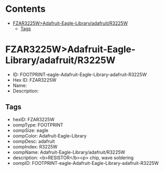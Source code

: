 



Contents
========

* [FZAR3225W>Adafruit-Eagle-Library/adafruit/R3225W](#fzar3225wadafruit-eagle-libraryadafruitr3225w)
	* [Tags](#tags)

# FZAR3225W>Adafruit-Eagle-Library/adafruit/R3225W

- ID: FOOTPRINT-eagle-Adafruit-Eagle-Library-adafruit-R3225W
- Hex ID: FZAR3225W
- Name: 
- Description: 

## Tags

- hexID: FZAR3225W
- oompType: FOOTPRINT
- oompSize: eagle
- oompColor: Adafruit-Eagle-Library
- oompDesc: adafruit
- oompIndex: R3225W
- oompName: Adafruit-Eagle-Library/adafruit/R3225W
- description: &lt;b&gt;RESISTOR&lt;/b&gt;&lt;p&gt;
chip, wave soldering
- oompID: FOOTPRINT-eagle-Adafruit-Eagle-Library-adafruit-R3225W
